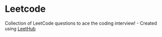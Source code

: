 # Leetcode
Collection of LeetCode questions to ace the coding interview! - Created using [LeetHub](https://github.com/QasimWani/LeetHub)
